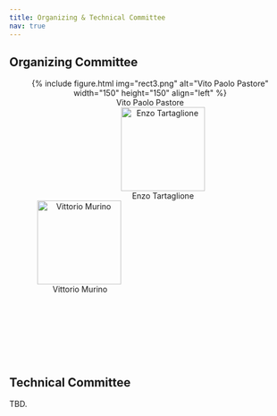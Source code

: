 ```yaml
---
title: Organizing & Technical Committee
nav: true
---
```


## Organizing Committee

<p align="middle"> 
    <div style="display: inline-block; text-align: center;">
        {% include figure.html img="rect3.png" alt="Vito Paolo Pastore" width="150" height="150" align="left" %}
        <br>
        <a href="https://scholar.google.com/citations?user=-boYCXcAAAAJ&hl=it" style="text-decoration:none;">Vito Paolo Pastore</a>
    </div>
    <div style="display: inline-block; text-align: center; padding-left:100px;">
        <img src="https://enzotarta.github.io/assets/img/foto_recentequadrata.png" alt="Enzo Tartaglione" width="150" height="150" align="left" hspace="100"/>
        <br>
        <a href="https://enzotarta.github.io/" style="text-decoration:none;">Enzo Tartaglione</a>
    </div>
    <div style="display: inline-block; text-align: center; padding-left: 50px;">
        <img src="https://www.vittoriomurino.com/wp-content/uploads/2023/07/cropped-Vitto2b-300dpi_edited.webp" alt="Vittorio Murino" width="150" height="150" align="left">
        <br>
        <a href="https://www.vittoriomurino.com/" style="text-decoration:none;">Vittorio Murino</a>
    </div>
</p>
</br>
</br>
</br>
</br>
</br>
</br>

## Technical Committee

TBD.
